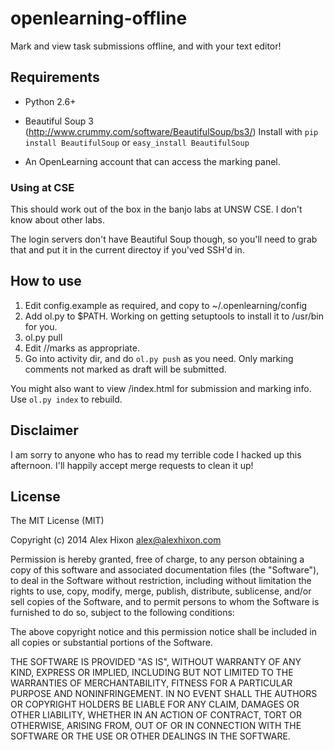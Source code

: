 openlearning-offline
====================

Mark and view task submissions offline, and with your text editor!

Requirements
------------

*   Python 2.6+

*   Beautiful Soup 3 (http://www.crummy.com/software/BeautifulSoup/bs3/)
    Install with `pip install BeautifulSoup` or `easy_install BeautifulSoup`

*   An OpenLearning account that can access the marking panel.

### Using at CSE ###

This should work out of the box in the banjo labs at UNSW CSE. I don't know
about other labs.

The login servers don't have Beautiful Soup though, so you'll need to grab
that and put it in the current directoy if you'ved SSH'd in.

How to use
----------

1. Edit config.example as required, and copy to ~/.openlearning/config
2. Add ol.py to $PATH. Working on getting setuptools to install it to /usr/bin for you.
3. ol.py pull <confignickname> <activity>
4. Edit <activity>/<user>/marks as appropriate.
5. Go into activity dir, and do `ol.py push` as you need. Only marking comments not marked as
   draft will be submitted.

You might also want to view <activity>/index.html for submission and marking info.
Use `ol.py index` to rebuild.

Disclaimer
----------

I am sorry to anyone who has to read my terrible code I hacked up this
afternoon. I'll happily accept merge requests to clean it up!

License
-------

The MIT License (MIT)

Copyright (c) 2014 Alex Hixon <alex@alexhixon.com>

Permission is hereby granted, free of charge, to any person obtaining a copy
of this software and associated documentation files (the "Software"), to deal
in the Software without restriction, including without limitation the rights
to use, copy, modify, merge, publish, distribute, sublicense, and/or sell
copies of the Software, and to permit persons to whom the Software is
furnished to do so, subject to the following conditions:

The above copyright notice and this permission notice shall be included in
all copies or substantial portions of the Software.

THE SOFTWARE IS PROVIDED "AS IS", WITHOUT WARRANTY OF ANY KIND, EXPRESS OR
IMPLIED, INCLUDING BUT NOT LIMITED TO THE WARRANTIES OF MERCHANTABILITY,
FITNESS FOR A PARTICULAR PURPOSE AND NONINFRINGEMENT. IN NO EVENT SHALL THE
AUTHORS OR COPYRIGHT HOLDERS BE LIABLE FOR ANY CLAIM, DAMAGES OR OTHER
LIABILITY, WHETHER IN AN ACTION OF CONTRACT, TORT OR OTHERWISE, ARISING FROM,
OUT OF OR IN CONNECTION WITH THE SOFTWARE OR THE USE OR OTHER DEALINGS IN
THE SOFTWARE.
